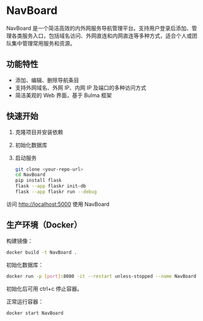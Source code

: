 # NavBoard

NavBoard 是一个简洁高效的内外网服务导航管理平台。支持用户登录后添加、管理各类服务入口，包括域名访问、外网直连和内网直连等多种方式，适合个人或团队集中管理常用服务和资源。

## 功能特性

- 添加、编辑、删除导航条目
- 支持外网域名、外网 IP、内网 IP 及端口的多种访问方式
- 简洁美观的 Web 界面，基于 Bulma 框架

## 快速开始

1. 克隆项目并安装依赖
2. 初始化数据库
3. 启动服务

    ```bash
    git clone <your-repo-url>
    cd NavBoard
    pip install flask
    flask --app flaskr init-db
    flask --app flaskr run --debug
    ```

访问 [http://localhost:5000](http://localhost:5000) 使用 NavBoard

## 生产环境（Docker）

构建镜像：

```bash
docker build -t NavBoard .
```

初始化数据库：

```bash
docker run -p [port]:8080 -it --restart unless-stopped --name NavBoard NavBoard
```

初始化后可用 ctrl+c 停止容器。

正常运行容器：

```bash
docker start NavBoard
```
